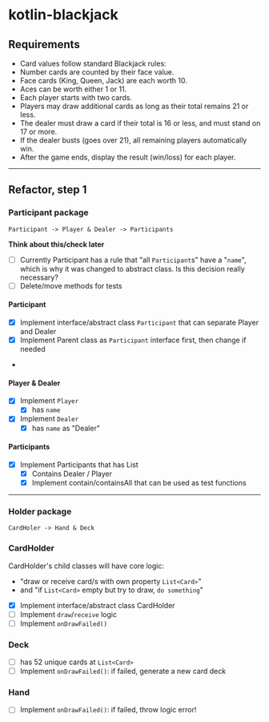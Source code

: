 # kotlin-blackjack

## Requirements

- Card values follow standard Blackjack rules:
- Number cards are counted by their face value.
- Face cards (King, Queen, Jack) are each worth 10.
- Aces can be worth either 1 or 11.
- Each player starts with two cards.
- Players may draw additional cards as long as their total remains 21 or less.
- The dealer must draw a card if their total is 16 or less, and must stand on 17 or more.
- If the dealer busts (goes over 21), all remaining players automatically win.
- After the game ends, display the result (win/loss) for each player.

---

## Refactor, step 1

### Participant package
```
Participant -> Player & Dealer -> Participants
```

**Think about this/check later**
- [ ] Currently Participant has a rule that "all `Participant`s" have a "`name`", which is why it was changed to abstract class. Is this decision really necessary?
- [ ] Delete/move methods for tests

#### Participant
- [x] Implement interface/abstract class `Participant` that can separate Player and Dealer
- [x] Implement Parent class as `Participant` interface first, then change if needed
- 
#### Player & Dealer
- [x] Implement `Player`
  - [x] has `name`
- [x] Implement `Dealer`
  - [x] has `name` as "Dealer"

#### Participants
- [x] Implement Participants that has List<Participant>
  - [x] Contains Dealer / Player
  - [x] Implement contain/containsAll that can be used as test functions

---

### Holder package

```
CardHoler -> Hand & Deck
```
### CardHolder
CardHolder's child classes will have core logic:
- "draw or receive card/s with own property `List<Card>`"
- and "if `List<Card>` empty but try to draw, `do something`"

- [x] Implement interface/abstract class CardHolder
- [ ] Implement `draw`/`receive` logic
- [ ] Implement `onDrawFailed()`

### Deck
- [ ] has 52 unique cards at `List<Card>`
- [ ] Implement `onDrawFailed()`: if failed, generate a new card deck

### Hand
- [ ] Implement `onDrawFailed()`: if failed, throw logic error!